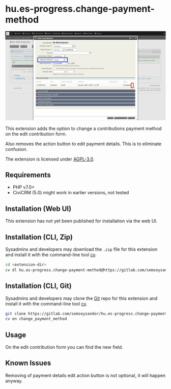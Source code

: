 # hu.es-progress.change-payment-method

![Screenshot](images/screenshot.png)

This extension adds the option to change a contributions payment method
on the edit contribution form.

Also removes the action button to edit payment details. This is to eliminate confusion.

The extension is licensed under [AGPL-3.0](LICENSE.txt).

## Requirements

* PHP v7.0+
* CiviCRM (5.0) might work in earlier versions, not tested

## Installation (Web UI)

This extension has not yet been published for installation via the web UI.

## Installation (CLI, Zip)

Sysadmins and developers may download the `.zip` file for this extension and
install it with the command-line tool [cv](https://github.com/civicrm/cv).

```bash
cd <extension-dir>
cv dl hu.es-progress.change-payment-method@https://gitlab.com/semseysandor/hu.es-progress.change-payment-method/-/archive/master/hu.es-progress.change-payment-method-master.zip
```

## Installation (CLI, Git)

Sysadmins and developers may clone the [Git](https://en.wikipedia.org/wiki/Git) repo for this extension and
install it with the command-line tool [cv](https://github.com/civicrm/cv).

```bash
git clone https://gitlab.com/semseysandor/hu.es-progress.change-payment-method.git
cv en change_payment_method
```

## Usage

On the edit contribution form you can find the new field.

## Known Issues

Removing of payment details edit action button is not optional, it will happen anyway.
